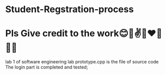 # Student-Regstration-process
# Pls Give credit to the work😊🤞✌👩‍❤️‍👩🙆‍♂️
lab 1 of software engineering lab
prototype.cpp is the file of source code
The login part is completed and tested;
